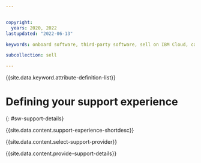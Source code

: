 ```yaml
---


copyright:
  years: 2020, 2022
lastupdated: "2022-06-13"

keywords: onboard software, third-party software, sell on IBM Cloud, catalog details, support, software, partner, sellers, partner center, support, customer support

subcollection: sell

---
```


{{site.data.keyword.attribute-definition-list}}

# Defining your support experience
{: #sw-support-details}

{{site.data.content.support-experience-shortdesc}}

{{site.data.content.select-support-provider}}

{{site.data.content.provide-support-details}}
